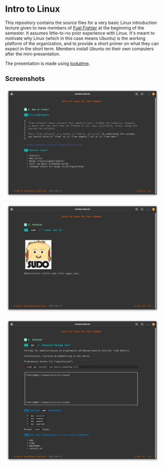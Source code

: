 # Intro to Linux

This repository contains the source files for a very basic Linux introduction lecture given to new members of [Fuel Fighter](https://www.fuelfighter.no/) at the beginning of the semester. It assumes little-to-no prior experience with Linux. It's meant to motivate why Linux (which in this case means Ubuntu) is the working platform of the organization, and to provide a short primer on what they can expect in the short term. Members install Ubuntu on their own computers after the mini-presentation. 

The presentation is made using [lookatme](https://github.com/d0c-s4vage/lookatme).

## Screenshots

![](images/screenshot_1.png)

![](images/screenshot_2.png)

![](images/screenshot_3.png)